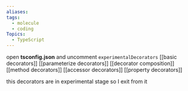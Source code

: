 ```yaml
---
aliases:
tags:
  - molecule
  - coding
Topics:
  - TypeScript
---
```

open **tsconfig.json** and uncomment 
`experimentalDecorators`
[[basic decorators]]
[[parameterize decorators]]
[[decorator composition]]
[[method decorators]]
[[accessor decorators]]
[[property decorators]]

this decorators are in experimental stage so I exit from it